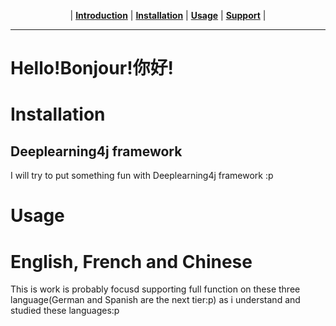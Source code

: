 <p align="center">
  | <b><a href="#hello!bonjour!你好!">Introduction</a></b>
  | <b><a href="#Installation">Installation</a></b>
  | <b><a href="#Usagecode">Usage</a></b>
  | <b><a href="#English, French and Chinese">Support</a></b> |
</p>

---

# Hello!Bonjour!你好!

# Installation

## Deeplearning4j framework

I will try to put something fun with Deeplearning4j framework :p

# Usage

# English, French and Chinese

This is work is probably focusd supporting full function on these three language(German and Spanish are the next tier:p) as i understand and studied these languages:p
